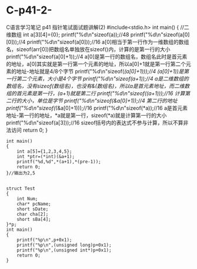 # C-p41-2-
C语言学习笔记 p41 指针笔试面试题讲解(2)
#include<stdio.h>
int main()
{
    //二维数组
    int a[3][4]={0};
    printf("%d\n"sizeof(a));//48
    printf("%d\n"sizeof(a[0][0]));//4
    printf("%d\n"sizeof(a[0]));//16 a[0]相当于第一行作为一维数组的数组名，sizeof(arr[0])把数组名单独放在sizeof()内，计算的是第一行的大小
    printf("%d\n"sizeof(a[0]+1));//4 a[0]是第一行的数组名，数组名此时是首元素的地址，a[0]其实就是第一行第一个元素的地址，所以a[0]+1就是第一行第二个元素的地址-地址就是4/8个字节
    printf("%d\n"sizeof(*(a[0]+1)));//4 *(a[0]+1))是第一行第二个元素，大小是4个字节
    printf("%d\n"sizeof(a+1));//4 a是二维数组的数组名，没有sizeof(数组名)，也没有&(数组名)，所以a是首元素地址，而二维数组的首元素是第一行，(a+1)就是第二行
    printf("%d\n"sizeof(*(a+1)));//16 计算第二行的大小，单位是字节
    printf("%d\n"sizeof(&a[0]+1));//4 第二行的地址
    printf("%d\n"sizeof(*(&a[0]+1)));//16
    printf("%d\n"sizeof(*a));//16 a是首元素地址-第一行的地址，*a就是第一行，sizeof(*a)就是计算第一行的大小
    printf("%d\n"sizeof(a[3]));//16 sizeof括号内的表达式不参与计算，所以不算非法访问
    return 0;
    }

    int main()
    {
        int a[5]={1,2,3,4,5};
        int *ptr=(*int)(&a+1);
        printf("%d,%d",*(a+1),*(pre-1));
        return 0;
    }//输出为2,5


    struct Test
    {
        int Num;
        char* pcName;
        short sDate;
        char cha[2];
        short sBa[4];
    }*p;
    int main()
    {
        printf("%p\n",p+0x1);
        printf("%p\n",(unsigned long)p+0x1);
        printf("%p\n",(unsigned int*)p+0x1);
        return 0;
    }
